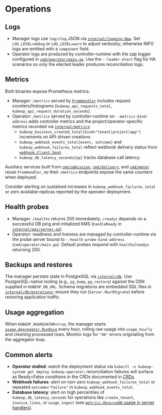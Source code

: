 # Operations

## Logs

- Manager logs use `log/slog` JSON via [`internal/logging.New`](https://github.com/vaheed/kubeOP/blob/main/internal/logging/log.go#L8-L19). Set `LOG_LEVEL=debug` or `LOG_LEVEL=warn` to adjust verbosity; otherwise INFO logs are emitted with a `component` field.
- Operator logs are produced by controller-runtime with the zap logger configured in [`cmd/operator/main.go`](https://github.com/vaheed/kubeOP/blob/main/cmd/operator/main.go#L27-L32). Use the `--leader-elect` flag for HA scenarios so only the elected leader produces reconciliation logs.

## Metrics

Both binaries expose Prometheus metrics:

- Manager: `/metrics` served by [`PromHandler`](https://github.com/vaheed/kubeOP/blob/main/internal/api/metrics.go#L34-L57) includes request counters/histograms (`kubeop_api_requests_total`, `kubeop_api_request_duration_seconds`).
- Operator: `/metrics` served by controller-runtime on `--metrics-bind-address` adds controller metrics and the project/operator-specific metrics recorded via [`internal/metrics`](https://github.com/vaheed/kubeOP/blob/main/internal/metrics/metrics.go#L7-L40):
  - `kubeop_business_created_total{kind="tenant|project|app"}` increments on API-driven creations.
  - `kubeop_webhook_events_total{event, outcome}` and `kubeop_webhook_failures_total` reflect webhook delivery status from [`webhook.Client.Send`](https://github.com/vaheed/kubeOP/blob/main/internal/webhook/webhook.go#L18-L52).
  - `kubeop_db_latency_seconds{op}` tracks database call latency.

Auxiliary services built from [`cmd/admission`](https://github.com/vaheed/kubeOP/blob/main/cmd/admission/main.go#L13-L31), [`cmd/delivery`](https://github.com/vaheed/kubeOP/blob/main/cmd/delivery/main.go#L13-L31), and [`cmd/meter`](https://github.com/vaheed/kubeOP/blob/main/cmd/meter/main.go#L13-L31) reuse `PromHandler`, so their `/metrics` endpoints expose the same counters when deployed.

Consider alerting on sustained increases in `kubeop_webhook_failures_total` or zero available replicas reported by the operator deployment.

## Health probes

- Manager: `/healthz` returns 200 immediately; `/readyz` depends on a successful DB ping and initialized KMS (`handleReady` in [`internal/api/server.go`](https://github.com/vaheed/kubeOP/blob/main/internal/api/server.go#L202-L211)).
- Operator: readiness and liveness are managed by controller-runtime via the probe server bound to `--health-probe-bind-address` (`cmd/operator/main.go`). Default probes respond with `healthz`/`readyz` returning 200.

## Backups and restores

The manager persists state in PostgreSQL via [`internal/db`](https://github.com/vaheed/kubeOP/blob/main/internal/db/db.go#L18-L73). Use PostgreSQL-native tooling (e.g., `pg_dump`, `pg_restore`) against the DSN supplied in `KUBEOP_DB_URL`. Schema migrations are embedded SQL files in [`internal/db/migrations`](https://github.com/vaheed/kubeOP/tree/main/internal/db/migrations); ensure they run (`Server.MustMigrate`) before restoring application traffic.

## Usage aggregation

When `KUBEOP_AGGREGATOR=true`, the manager starts [`usage.Aggregator.RunOnce`](https://github.com/vaheed/kubeOP/blob/main/internal/usage/aggregator.go#L9-L33) every hour, rolling raw usage into `usage_hourly` and cleaning processed rows. Monitor logs for `"db"` errors originating from the aggregator loop.

## Common alerts

- **Operator stalled**: watch the deployment status via `kubectl -n kubeop-system get deploy kubeop-operator`; reconciliation failures will surface as Ready=False conditions in the CRDs documented in [CRDs](./crds.md).
- **Webhook failures**: alert on non-zero `kubeop_webhook_failures_total` or repeated `outcome="failure"` in `kubeop_webhook_events_total`.
- **Database latency**: alert on high percentiles of `kubeop_db_latency_seconds` for operations like `create_tenant`, `invoice_lines`, or `usage_ingest` (see [`metrics.ObserveDB` usage in server handlers](https://github.com/vaheed/kubeOP/blob/main/internal/api/server.go#L232-L563)).
